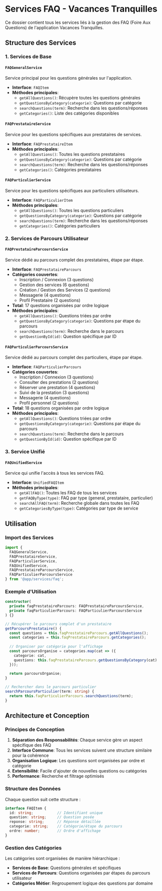 # Services FAQ - Vacances Tranquilles

Ce dossier contient tous les services liés à la gestion des FAQ (Foire Aux Questions) de l'application Vacances Tranquilles.

## Structure des Services

### 1. Services de Base

#### `FAQGeneralService`
Service principal pour les questions générales sur l'application.
- **Interface**: `FAQItem`
- **Méthodes principales**:
  - `getAllQuestions()`: Récupère toutes les questions générales
  - `getQuestionsByCategory(categorie)`: Questions par catégorie
  - `searchQuestions(term)`: Recherche dans les questions/réponses
  - `getCategories()`: Liste des catégories disponibles

#### `FAQPrestataireService`
Service pour les questions spécifiques aux prestataires de services.
- **Interface**: `FAQPrestataireItem`
- **Méthodes principales**:
  - `getAllQuestions()`: Toutes les questions prestataires
  - `getQuestionsByCategory(categorie)`: Questions par catégorie
  - `searchQuestions(term)`: Recherche dans les questions/réponses
  - `getCategories()`: Catégories prestataires

#### `FAQParticulierService`
Service pour les questions spécifiques aux particuliers utilisateurs.
- **Interface**: `FAQParticulierItem`
- **Méthodes principales**:
  - `getAllQuestions()`: Toutes les questions particuliers
  - `getQuestionsByCategory(categorie)`: Questions par catégorie
  - `searchQuestions(term)`: Recherche dans les questions/réponses
  - `getCategories()`: Catégories particuliers

### 2. Services de Parcours Utilisateur

#### `FAQPrestataireParcoursService`
Service dédié au parcours complet des prestataires, étape par étape.
- **Interface**: `FAQPrestataireParcours`
- **Catégories couvertes**:
  - Inscription / Connexion (3 questions)
  - Gestion des services (6 questions)
  - Création / Gestion des Services (2 questions)
  - Messagerie (4 questions)
  - Profil Prestataire (2 questions)
- **Total**: 17 questions organisées par ordre logique
- **Méthodes principales**:
  - `getAllQuestions()`: Questions triées par ordre
  - `getQuestionsByCategory(categorie)`: Questions par étape du parcours
  - `searchQuestions(term)`: Recherche dans le parcours
  - `getQuestionById(id)`: Question spécifique par ID

#### `FAQParticulierParcoursService`
Service dédié au parcours complet des particuliers, étape par étape.
- **Interface**: `FAQParticulierParcours`
- **Catégories couvertes**:
  - Inscription / Connexion (3 questions)
  - Consulter des prestations (2 questions)
  - Réserver une prestation (4 questions)
  - Suivi de la prestation (3 questions)
  - Messagerie (4 questions)
  - Profil personnel (2 questions)
- **Total**: 18 questions organisées par ordre logique
- **Méthodes principales**:
  - `getAllQuestions()`: Questions triées par ordre
  - `getQuestionsByCategory(categorie)`: Questions par étape du parcours
  - `searchQuestions(term)`: Recherche dans le parcours
  - `getQuestionById(id)`: Question spécifique par ID

### 3. Service Unifié

#### `FAQUnifiedService`
Service qui unifie l'accès à tous les services FAQ.
- **Interface**: `UnifiedFAQItem`
- **Méthodes principales**:
  - `getAllFAQ()`: Toutes les FAQ de tous les services
  - `getFAQByType(type)`: FAQ par type (general, prestataire, particulier)
  - `searchAllFAQ(term)`: Recherche globale dans toutes les FAQ
  - `getCategoriesByType(type)`: Catégories par type de service

## Utilisation

### Import des Services

```typescript
import { 
  FAQGeneralService,
  FAQPrestataireService,
  FAQParticulierService,
  FAQUnifiedService,
  FAQPrestataireParcoursService,
  FAQParticulierParcoursService
} from '@app/services/faq';
```

### Exemple d'Utilisation

```typescript
constructor(
  private faqPrestataireParcours: FAQPrestataireParcoursService,
  private faqParticulierParcours: FAQParticulierParcoursService
) {}

// Récupérer le parcours complet d'un prestataire
getParcoursPrestataire() {
  const questions = this.faqPrestataireParcours.getAllQuestions();
  const categories = this.faqPrestataireParcours.getCategories();
  
  // Organiser par catégorie pour l'affichage
  const parcoursOrganise = categories.map(cat => ({
    categorie: cat,
    questions: this.faqPrestataireParcours.getQuestionsByCategory(cat)
  }));
  
  return parcoursOrganise;
}

// Rechercher dans le parcours particulier
searchParcoursParticulier(term: string) {
  return this.faqParticulierParcours.searchQuestions(term);
}
```

## Architecture et Conception

### Principes de Conception

1. **Séparation des Responsabilités**: Chaque service gère un aspect spécifique des FAQ
2. **Interface Commune**: Tous les services suivent une structure similaire pour la cohérence
3. **Organisation Logique**: Les questions sont organisées par ordre et catégorie
4. **Extensibilité**: Facile d'ajouter de nouvelles questions ou catégories
5. **Performance**: Recherche et filtrage optimisés

### Structure des Données

Chaque question suit cette structure :
```typescript
interface FAQItem {
  id: string;           // Identifiant unique
  question: string;     // Question posée
  reponse: string;      // Réponse détaillée
  categorie: string;    // Catégorie/étape du parcours
  ordre: number;        // Ordre d'affichage
}
```

### Gestion des Catégories

Les catégories sont organisées de manière hiérarchique :
- **Services de Base**: Questions générales et spécifiques
- **Services de Parcours**: Questions organisées par étapes du parcours utilisateur
- **Catégories Métier**: Regroupement logique des questions par domaine
